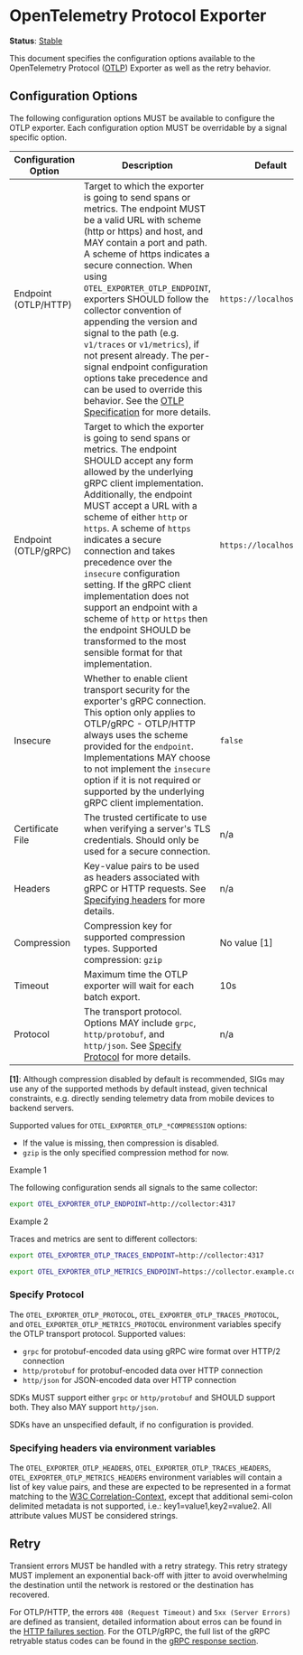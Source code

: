 # OpenTelemetry Protocol Exporter

**Status**: [Stable](../document-status.md)

This document specifies the configuration options available to the OpenTelemetry Protocol ([OTLP](https://github.com/open-telemetry/oteps/blob/main/text/0035-opentelemetry-protocol.md)) Exporter as well as the retry behavior.

## Configuration Options

The following configuration options MUST be available to configure the OTLP exporter. Each configuration option MUST be overridable by a signal specific option.

| Configuration Option | Description                                                  | Default           | Env variable                                                 |
| -------------------- | ------------------------------------------------------------ | ----------------- | ------------------------------------------------------------ |
| Endpoint (OTLP/HTTP) | Target to which the exporter is going to send spans or metrics. The endpoint MUST be a valid URL with scheme (http or https) and host, and MAY contain a port and path. A scheme of https indicates a secure connection. When using `OTEL_EXPORTER_OTLP_ENDPOINT`, exporters SHOULD follow the collector convention of appending the version and signal to the path (e.g. `v1/traces` or `v1/metrics`), if not present already. The per-signal endpoint configuration options take precedence and can be used to override this behavior. See the [OTLP Specification][otlphttp-req] for more details. | `https://localhost:4317` | `OTEL_EXPORTER_OTLP_ENDPOINT` `OTEL_EXPORTER_OTLP_TRACES_ENDPOINT` `OTEL_EXPORTER_OTLP_METRICS_ENDPOINT` |
| Endpoint (OTLP/gRPC) | Target to which the exporter is going to send spans or metrics. The endpoint SHOULD accept any form allowed by the underlying gRPC client implementation. Additionally, the endpoint MUST accept a URL with a scheme of either `http` or `https`. A scheme of `https` indicates a secure connection and takes precedence over the `insecure` configuration setting. If the gRPC client implementation does not support an endpoint with a scheme of `http` or `https` then the endpoint SHOULD be transformed to the most sensible format for that implementation. | `https://localhost:4317` | `OTEL_EXPORTER_OTLP_ENDPOINT` `OTEL_EXPORTER_OTLP_TRACES_ENDPOINT` `OTEL_EXPORTER_OTLP_METRICS_ENDPOINT` |
| Insecure             | Whether to enable client transport security for the exporter's gRPC connection. This option only applies to OTLP/gRPC - OTLP/HTTP always uses the scheme provided for the `endpoint`. Implementations MAY choose to not implement the `insecure` option if it is not required or supported by the underlying gRPC client implementation. | `false` | `OTEL_EXPORTER_OTLP_INSECURE` `OTEL_EXPORTER_OTLP_SPAN_INSECURE` `OTEL_EXPORTER_OTLP_METRIC_INSECURE` |
| Certificate File     | The trusted certificate to use when verifying a server's TLS credentials. Should only be used for a secure connection. | n/a               | `OTEL_EXPORTER_OTLP_CERTIFICATE` `OTEL_EXPORTER_OTLP_TRACES_CERTIFICATE` `OTEL_EXPORTER_OTLP_METRICS_CERTIFICATE` |
| Headers              | Key-value pairs to be used as headers associated with gRPC or HTTP requests. See [Specifying headers](./exporter.md#specifying-headers-via-environment-variables) for more details.                   | n/a               | `OTEL_EXPORTER_OTLP_HEADERS` `OTEL_EXPORTER_OTLP_TRACES_HEADERS` `OTEL_EXPORTER_OTLP_METRICS_HEADERS` |
| Compression          | Compression key for supported compression types. Supported compression: `gzip`| No value [1]          | `OTEL_EXPORTER_OTLP_COMPRESSION` `OTEL_EXPORTER_OTLP_TRACES_COMPRESSION` `OTEL_EXPORTER_OTLP_METRICS_COMPRESSION` |
| Timeout              | Maximum time the OTLP exporter will wait for each batch export. | 10s               | `OTEL_EXPORTER_OTLP_TIMEOUT` `OTEL_EXPORTER_OTLP_TRACES_TIMEOUT` `OTEL_EXPORTER_OTLP_METRICS_TIMEOUT` |
| Protocol             | The transport protocol. Options MAY include `grpc`, `http/protobuf`, and `http/json`. See [Specify Protocol](./exporter.md#specify-protocol) for more details. | n/a               | `OTEL_EXPORTER_OTLP_PROTOCOL` `OTEL_EXPORTER_OTLP_TRACES_PROTOCOL` `OTEL_EXPORTER_OTLP_METRICS_PROTOCOL` |

**[1]**: Although compression disabled by default is recommended, SIGs may use any of the supported methods by default instead,
given technical constraints, e.g. directly sending telemetry data from mobile devices to backend servers.

Supported values for `OTEL_EXPORTER_OTLP_*COMPRESSION` options:

- If the value is missing, then compression is disabled.
- `gzip` is the only specified compression method for now.

Example 1

The following configuration sends all signals to the same collector:

```bash
export OTEL_EXPORTER_OTLP_ENDPOINT=http://collector:4317
```

Example 2

Traces and metrics are sent to different collectors:

```bash
export OTEL_EXPORTER_OTLP_TRACES_ENDPOINT=http://collector:4317

export OTEL_EXPORTER_OTLP_METRICS_ENDPOINT=https://collector.example.com/v1/metrics
```

### Specify Protocol

The `OTEL_EXPORTER_OTLP_PROTOCOL`, `OTEL_EXPORTER_OTLP_TRACES_PROTOCOL`, and `OTEL_EXPORTER_OTLP_METRICS_PROTOCOL` environment variables specify the OTLP transport protocol. Supported values:

- `grpc` for protobuf-encoded data using gRPC wire format over HTTP/2 connection
- `http/protobuf` for protobuf-encoded data over HTTP connection
- `http/json` for JSON-encoded data over HTTP connection

SDKs MUST support either `grpc` or `http/protobuf` and SHOULD support both. They also MAY support `http/json`.

SDKs have an unspecified default, if no configuration is provided.

### Specifying headers via environment variables

The `OTEL_EXPORTER_OTLP_HEADERS`, `OTEL_EXPORTER_OTLP_TRACES_HEADERS`, `OTEL_EXPORTER_OTLP_METRICS_HEADERS` environment variables will contain a list of key value pairs, and these are expected to be represented in a format matching to the [W3C Correlation-Context](https://github.com/w3c/baggage/blob/master/baggage/HTTP_HEADER_FORMAT.md), except that additional semi-colon delimited metadata is not supported, i.e.: key1=value1,key2=value2. All attribute values MUST be considered strings.

## Retry

Transient errors MUST be handled with a retry strategy. This retry strategy MUST implement an exponential back-off with jitter to avoid overwhelming the destination until the network is restored or the destination has recovered.

For OTLP/HTTP, the errors `408 (Request Timeout)` and `5xx (Server Errors)` are defined as transient, detailed information about erros can be found in the [HTTP failures section](otlp.md#failures). For the OTLP/gRPC, the full list of the gRPC retryable status codes can be found in the [gRPC response section](otlp.md#otlpgrpc-response).

[otlphttp-req]: otlp.md#otlphttp-request
